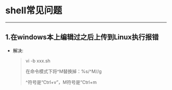 # shell常见问题

---

## 1.在windows本上编辑过之后上传到Linux执行报错
* 解决:
	> vi -b xxx.sh
	> 
	> 在命令模式下将^M替换掉：%s/^M//g
	> 
	> ^符号是“Ctrl+v”，M符号是“Ctrl+m